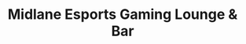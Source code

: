 ---
title: "Midlane Esports Gaming Lounge & Bar"
url: /chicago/midlane-esports-gaming-lounge-and-bar/
shop: video games
---